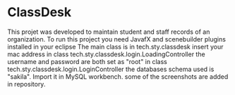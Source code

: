 # ClassDesk
This projet was developed to maintain student and staff records of an organization.
To run this project you need JavafX and scenebuilder plugins installed in your eclipse 
The main class is in tech.sty.classdesk
insert your mac address in class tech.sty.classdesk.login.LoadingController
the username and password are both set as "root" in class tech.sty.classdesk.login.LoginController
the databases schema used is "sakila". Import it in MySQL workbench.
some of the screenshots are added in repository.
